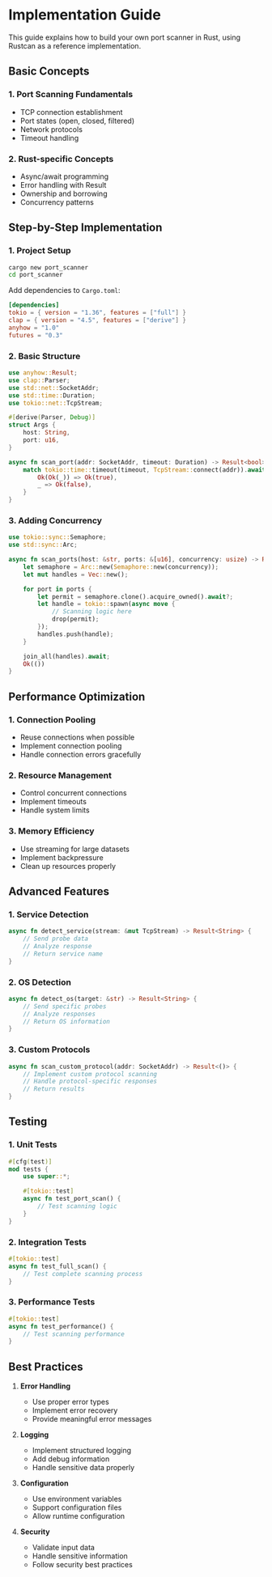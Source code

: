 # Implementation Guide

This guide explains how to build your own port scanner in Rust, using Rustcan as a reference implementation.

## Basic Concepts

### 1. Port Scanning Fundamentals
- TCP connection establishment
- Port states (open, closed, filtered)
- Network protocols
- Timeout handling

### 2. Rust-specific Concepts
- Async/await programming
- Error handling with Result
- Ownership and borrowing
- Concurrency patterns

## Step-by-Step Implementation

### 1. Project Setup
```bash
cargo new port_scanner
cd port_scanner
```

Add dependencies to `Cargo.toml`:
```toml
[dependencies]
tokio = { version = "1.36", features = ["full"] }
clap = { version = "4.5", features = ["derive"] }
anyhow = "1.0"
futures = "0.3"
```

### 2. Basic Structure
```rust
use anyhow::Result;
use clap::Parser;
use std::net::SocketAddr;
use std::time::Duration;
use tokio::net::TcpStream;

#[derive(Parser, Debug)]
struct Args {
    host: String,
    port: u16,
}

async fn scan_port(addr: SocketAddr, timeout: Duration) -> Result<bool> {
    match tokio::time::timeout(timeout, TcpStream::connect(addr)).await {
        Ok(Ok(_)) => Ok(true),
        _ => Ok(false),
    }
}
```

### 3. Adding Concurrency
```rust
use tokio::sync::Semaphore;
use std::sync::Arc;

async fn scan_ports(host: &str, ports: &[u16], concurrency: usize) -> Result<()> {
    let semaphore = Arc::new(Semaphore::new(concurrency));
    let mut handles = Vec::new();

    for port in ports {
        let permit = semaphore.clone().acquire_owned().await?;
        let handle = tokio::spawn(async move {
            // Scanning logic here
            drop(permit);
        });
        handles.push(handle);
    }

    join_all(handles).await;
    Ok(())
}
```

## Performance Optimization

### 1. Connection Pooling
- Reuse connections when possible
- Implement connection pooling
- Handle connection errors gracefully

### 2. Resource Management
- Control concurrent connections
- Implement timeouts
- Handle system limits

### 3. Memory Efficiency
- Use streaming for large datasets
- Implement backpressure
- Clean up resources properly

## Advanced Features

### 1. Service Detection
```rust
async fn detect_service(stream: &mut TcpStream) -> Result<String> {
    // Send probe data
    // Analyze response
    // Return service name
}
```

### 2. OS Detection
```rust
async fn detect_os(target: &str) -> Result<String> {
    // Send specific probes
    // Analyze responses
    // Return OS information
}
```

### 3. Custom Protocols
```rust
async fn scan_custom_protocol(addr: SocketAddr) -> Result<()> {
    // Implement custom protocol scanning
    // Handle protocol-specific responses
    // Return results
}
```

## Testing

### 1. Unit Tests
```rust
#[cfg(test)]
mod tests {
    use super::*;

    #[tokio::test]
    async fn test_port_scan() {
        // Test scanning logic
    }
}
```

### 2. Integration Tests
```rust
#[tokio::test]
async fn test_full_scan() {
    // Test complete scanning process
}
```

### 3. Performance Tests
```rust
#[tokio::test]
async fn test_performance() {
    // Test scanning performance
}
```

## Best Practices

1. **Error Handling**
   - Use proper error types
   - Implement error recovery
   - Provide meaningful error messages

2. **Logging**
   - Implement structured logging
   - Add debug information
   - Handle sensitive data properly

3. **Configuration**
   - Use environment variables
   - Support configuration files
   - Allow runtime configuration

4. **Security**
   - Validate input data
   - Handle sensitive information
   - Follow security best practices 